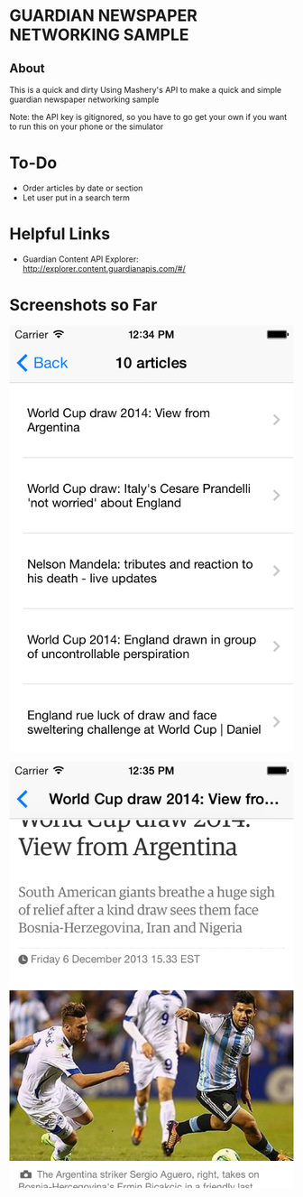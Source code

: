 # GUARDIAN NEWSPAPER NETWORKING SAMPLE

## About
This is a quick and dirty
Using Mashery's API to make a quick and simple
guardian newspaper networking sample


Note: the API key is gitignored, so you have to go get your own
if you want to run this on your phone or the simulator

# To-Do

* Order articles by date or section
* Let user put in a search term

# Helpful Links

* Guardian Content API Explorer: http://explorer.content.guardianapis.com/#/

# Screenshots so Far

![Basic Screenshot](Screenshots/Basic/list.png "Basic list")

![Basic Screenshot of Article](Screenshots/Basic/article.png "Article in a webview")

